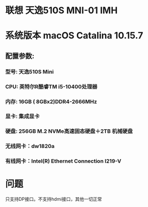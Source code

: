 # 联想 天逸510S MNI-01 IMH

# 系统版本 macOS Catalina 10.15.7

## 配置参数:
### 型号: 天逸510S Mini
### CPU: 英特尔R酷睿TM i5-10400处理器
### 内存: 16GB ( 8GBx2)DDR4-2666MHz
### 显卡: 集成显卡
### 硬盘: 256GB M.2 NVMe高速固态硬盘＋2TB 机械硬盘
### 无线网卡：dw1820a
### 有线网卡：Intel(R) Ethernet Connection I219-V

# 问题
只支持DP接口。不支持hdmi接口，其他一切正常
